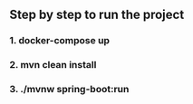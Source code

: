 ## Step by step to run the project
### 1. docker-compose up
### 2. mvn clean install
### 3. ./mvnw spring-boot:run



